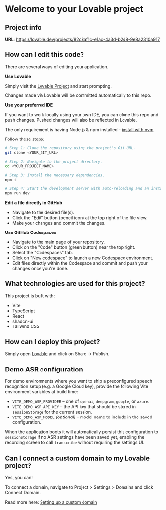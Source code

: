# Welcome to your Lovable project

## Project info

**URL**: https://lovable.dev/projects/82c8af1c-e1ac-4a3d-b2d8-9e8a2310a917

## How can I edit this code?

There are several ways of editing your application.

**Use Lovable**

Simply visit the [Lovable Project](https://lovable.dev/projects/82c8af1c-e1ac-4a3d-b2d8-9e8a2310a917) and start prompting.

Changes made via Lovable will be committed automatically to this repo.

**Use your preferred IDE**

If you want to work locally using your own IDE, you can clone this repo and push changes. Pushed changes will also be reflected in Lovable.

The only requirement is having Node.js & npm installed - [install with nvm](https://github.com/nvm-sh/nvm#installing-and-updating)

Follow these steps:

```sh
# Step 1: Clone the repository using the project's Git URL.
git clone <YOUR_GIT_URL>

# Step 2: Navigate to the project directory.
cd <YOUR_PROJECT_NAME>

# Step 3: Install the necessary dependencies.
npm i

# Step 4: Start the development server with auto-reloading and an instant preview.
npm run dev
```

**Edit a file directly in GitHub**

- Navigate to the desired file(s).
- Click the "Edit" button (pencil icon) at the top right of the file view.
- Make your changes and commit the changes.

**Use GitHub Codespaces**

- Navigate to the main page of your repository.
- Click on the "Code" button (green button) near the top right.
- Select the "Codespaces" tab.
- Click on "New codespace" to launch a new Codespace environment.
- Edit files directly within the Codespace and commit and push your changes once you're done.

## What technologies are used for this project?

This project is built with:

- Vite
- TypeScript
- React
- shadcn-ui
- Tailwind CSS

## How can I deploy this project?

Simply open [Lovable](https://lovable.dev/projects/82c8af1c-e1ac-4a3d-b2d8-9e8a2310a917) and click on Share -> Publish.

## Demo ASR configuration

For demo environments where you want to ship a preconfigured speech recognition setup (e.g. a Google Cloud key), provide the following Vite environment variables at build time:

- `VITE_DEMO_ASR_PROVIDER` – one of `openai`, `deepgram`, `google`, or `azure`.
- `VITE_DEMO_ASR_API_KEY` – the API key that should be stored in `sessionStorage` for the current session.
- `VITE_DEMO_ASR_MODEL` *(optional)* – model name to include in the saved configuration.

When the application boots it will automatically persist this configuration to `sessionStorage` if no ASR settings have been saved yet, enabling the recording screen to call `transcribe` without requiring the settings UI.

## Can I connect a custom domain to my Lovable project?

Yes, you can!

To connect a domain, navigate to Project > Settings > Domains and click Connect Domain.

Read more here: [Setting up a custom domain](https://docs.lovable.dev/features/custom-domain#custom-domain)
